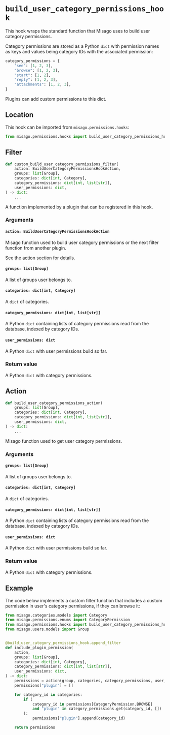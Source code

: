 # `build_user_category_permissions_hook`

This hook wraps the standard function that Misago uses to build user category permissions.

Category permissions are stored as a Python `dict` with permission names as keys and values being category IDs with the associated permission:

```python
category_permissions = {
    "see": [1, 2, 3],
    "browse": [1, 2, 3],
    "start": [1, 2],
    "reply": [1, 2, 3],
    "attachments": [1, 2, 3],
}
```

Plugins can add custom permissions to this dict.


## Location

This hook can be imported from `misago.permissions.hooks`:

```python
from misago.permissions.hooks import build_user_category_permissions_hook
```


## Filter

```python
def custom_build_user_category_permissions_filter(
    action: BuildUserCategoryPermissionsHookAction,
    groups: list[Group],
    categories: dict[int, Category],
    category_permissions: dict[int, list[str]],
    user_permissions: dict,
) -> dict:
    ...
```

A function implemented by a plugin that can be registered in this hook.


### Arguments

#### `action: BuildUserCategoryPermissionsHookAction`

Misago function used to build user category permissions or the next filter function from another plugin.

See the [action](#action) section for details.


#### `groups: list[Group]`

A list of groups user belongs to.


#### `categories: dict[int, Category]`

A `dict` of categories.


#### `category_permissions: dict[int, list[str]]`

A Python `dict` containing lists of category permissions read from the database, indexed by category IDs.


#### `user_permissions: dict`

A Python `dict` with user permissions build so far.


### Return value

A Python `dict` with category permissions.


## Action

```python
def build_user_category_permissions_action(
    groups: list[Group],
    categories: dict[int, Category],
    category_permissions: dict[int, list[str]],
    user_permissions: dict,
) -> dict:
    ...
```

Misago function used to get user category permissions.


### Arguments

#### `groups: list[Group]`

A list of groups user belongs to.


#### `categories: dict[int, Category]`

A `dict` of categories.


#### `category_permissions: dict[int, list[str]]`

A Python `dict` containing lists of category permissions read from the database, indexed by category IDs.


#### `user_permissions: dict`

A Python `dict` with user permissions build so far.


### Return value

A Python `dict` with category permissions.


## Example

The code below implements a custom filter function that includes a custom permission in user's category permissions, if they can browse it:

```python
from misago.categories.models import Category
from misago.permissions.enums import CategoryPermission
from misago.permissions.hooks import build_user_category_permissions_hook
from misago.users.models import Group


@build_user_category_permissions_hook.append_filter
def include_plugin_permission(
    action,
    groups: list[Group],
    categories: dict[int, Category],
    category_permissions: dict[int, list[str]],
    user_permissions: dict,
) -> dict:
    permissions = action(group, categories, category_permissions, user_permissions)
    permissions["plugin"] = []

    for category_id in categories:
        if (
            category_id in permissions[CategoryPermission.BROWSE]
            and "plugin" in category_permissions.get(category_id, [])
        ):
            permissions["plugin"].append(category_id)

    return permissions
```